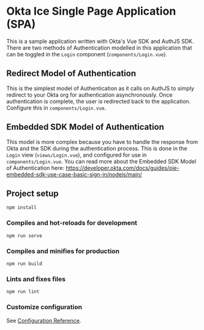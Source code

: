 # Okta Ice Single Page Application (SPA)

This is a sample application written with Okta's Vue SDK and AuthJS SDK.
There are two methods of Authentication modelled in this application that can be toggled in the `Login` component (`components/Login.vue`).

## Redirect Model of Authentication

This is the simplest model of Authentication as it calls on AuthJS to simply redirect to your Okta org for authentication asynchronously. Once authentication is complete, the user is redirected back to the application. Configure this in `components/Login.vue`.

## Embedded SDK Model of Authentication

This model is more complex because you have to handle the response from Okta and the SDK during the authentication process. This is done in the `Login` view (`views/Login.vue`), and configured for use in `components/Login.vue`. You can read more about the Embedded SDK Model of Authentication here: https://developer.okta.com/docs/guides/oie-embedded-sdk-use-case-basic-sign-in/nodejs/main/

## Project setup

```
npm install
```

### Compiles and hot-reloads for development

```
npm run serve
```

### Compiles and minifies for production

```
npm run build
```

### Lints and fixes files

```
npm run lint
```

### Customize configuration

See [Configuration Reference](https://cli.vuejs.org/config/).
